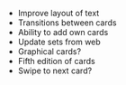 * Improve layout of text
* Transitions between cards
* Ability to add own cards
* Update sets from web
* Graphical cards?
* Fifth edition of cards
* Swipe to next card?
